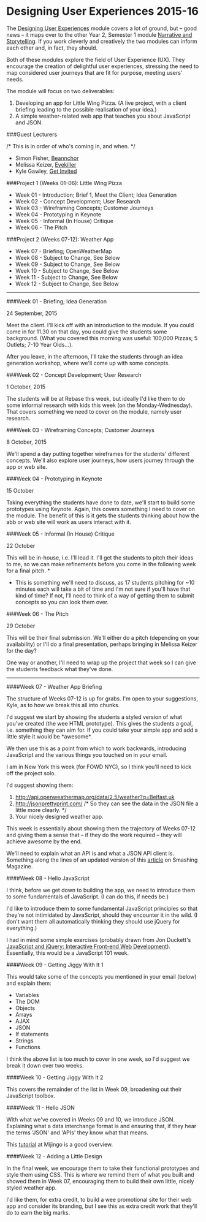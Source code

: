 Designing User Experiences 2015-16
==================================

The [Designing User Experiences](http://ixdbelfast.org/curriculum/0002/01/01/designing-user-experiences.html) module covers a lot of ground, but – good news – it maps over to the other Year 2, Semester 1 module [Narrative and Storytelling](http://ixdbelfast.org/curriculum/0002/01/02/narrative-and-storytelling.html). If you work cleverly and creatively the two modules can inform each other and, in fact, they should.

Both of these modules explore the field of User Experience (UX). They encourage the creation of delightful user experiences, stressing the need to map considered user journeys that are fit for purpose, meeting users' needs.

The module will focus on two deliverables:

1. Developing an app for Little Wing Pizza. (A live project, with a client briefing leading to the possible realisation of your idea.)
2. A simple weather-related web app that teaches you about JavaScript and JSON.


###Guest Lecturers

/* This is in order of who's coming in, and when. */

+ Simon Fisher, [Beannchor](http://www.beannchorcareers.com)
+ Melissa Keizer, [Eyekiller](https://www.eyekiller.com)
+ Kyle Gawley, [Get Invited](https://getinvited.to)


###Project 1 (Weeks 01-06): Little Wing Pizza

+ Week 01 - Introduction; Brief 1, Meet the Client; Idea Generation
+ Week 02 - Concept Development; User Research <!-- Rebase -->
+ Week 03 - Wireframing Concepts; Customer Journeys
+ Week 04 - Prototyping in Keynote
+ Week 05 - Informal (In House) Critique
+ Week 06 - The Pitch


###Project 2 (Weeks 07-12): Weather App

+ Week 07 - Briefing; OpenWeatherMap
+ Week 08 - Subject to Change, See Below
+ Week 09 - Subject to Change, See Below
+ Week 10 - Subject to Change, See Below
+ Week 11 - Subject to Change, See Below
+ Week 12 - Subject to Change, See Below


----


###Week 01 - Briefing; Idea Generation

24 September, 2015

Meet the client. I'll kick off with an introduction to the module. If you could come in for 11.30 on that day, you could give the students some background. (What you covered this morning was useful: 100,000 Pizzas; 5 Outlets; 7-10 Year Olds…).

After you leave, in the afternoon, I'll take the students through an idea generation workshop, where we'll come up with some concepts.

<!--

Ideas:

+ MVP
  1. Get Invited, Quick'n'Dirty Prototype
  2. Test Early, Test Often
  3. Running Smoke Tests (Is there any interest in your idea?)
+ In Your Customers' Shoes
  1. Designing Your Customer
  2. Personas
  3. What are your customers' needs?
  4. Where will you reach them?
  5. Are they paying? If so, how much?

-->


###Week 02 - Concept Development; User Research

1 October, 2015

The students will be at Rebase this week, but ideally I'd like them to do some informal research with kids this week (on the Monday-Wednesday). That covers something we need to cover on the module, namely user research.

<!--

Ideas:

+ Just Enough Research
+ Structuring Questionnaires
+ Interpreting User Feedback

-->


###Week 03 - Wireframing Concepts; Customer Journeys

8 October, 2015

We'll spend a day putting together wireframes for the students' different concepts. We'll also explore user journeys, how users journey through the app or web site.


###Week 04 - Prototyping in Keynote

15 October

Taking everything the students have done to date, we'll start to build some prototypes using Keynote. Again, this covers something I need to cover on the module. The benefit of this is it gets the students thinking about how the abb or web site will work as users interact with it.


###Week 05 - Informal (In House) Critique

22 October

This will be in-house, i.e. I'll lead it. I'll get the students to pitch their ideas to me, so we can make refinements before you come in the following week for a final pitch. *

* This is something we'll need to discuss, as 17 students pitching for ~10 minutes each will take a bit of time and I'm not sure if you'll have that kind of time? If not, I'll need to think of a way of getting them to submit concepts so you can look them over.


###Week 06 - The Pitch

29 October

This will be their final submission. We'll either do a pitch (depending on your availability) or I'll do a final presentation, perhaps bringing in Melissa Keizer for the day?

One way or another, I'll need to wrap up the project that week so I can give the students feedback what they've done.


----


####Week 07 - Weather App Briefing

The structure of Weeks 07-12 is up for grabs. I'm open to your suggestions, Kyle, as to how we break this all into chunks.

I'd suggest we start by showing the students a styled version of what you've created (the wee HTML prototype). This gives the students a goal, i.e. something they can aim for. If you could take your simple app and add a little style it would be \*awesome\*.

We then use this as a point from which to work backwards, introducing JavaScript and the various things you touched on in your email.

I am in New York this week (for FOWD NYC), so I think you'll need to kick off the project solo.

I'd suggest showing them:

1. http://api.openweathermap.org/data/2.5/weather?q=Belfast,uk
2. http://jsonprettyprint.com/ /* So they can see the data in the JSON file a little more clearly. */
3. Your nicely designed weather app.

This week is essentially about showing them the trajectory of Weeks 07-12 and giving them a sense that – if they do the work required – they will achieve awesome by the end.

We'll need to explain what an API is and what a JSON API client is. Something along the lines of an updated version of this [article](http://www.smashingmagazine.com/2012/02/beginners-guide-jquery-based-json-api-clients/) on Smashing Magazine.


####Week 08 - Hello JavaScript

I think, before we get down to building the app, we need to introduce them to some fundamentals of JavaScript. (I can do this, if needs be.)

I'd like to introduce them to some fundamental JavaScript principles so that they're not intimidated by JavaScript, should they encounter it in the wild. (I don't want them all automatically thinking they should use jQuery for everything.)

I had in mind some simple exercises (probably drawn from Jon Duckett's [JavaScript and jQuery: Interactive Front-end Web Development](http://www.amazon.co.uk/exec/obidos/ASIN/1118531647/monographic-21)). Essentially, this would be a JavaScript 101 week.


####Week 09 - Getting Jiggy With It 1

This would take some of the concepts you mentioned in your email (below) and explain them:

+ Variables 
+ The DOM
+ Objects
+ Arrays
+ AJAX
+ JSON
+ If statements
+ Strings
+ Functions

I think the above list is too much to cover in one week, so I'd suggest we break it down over two weeks.


####Week 10 - Getting Jiggy With It 2

This covers the remainder of the list in Week 09, broadening out their JavaScript toolbox.


####Week 11 - Hello JSON

With what we've covered in Weeks 09 and 10, we introduce JSON. Explaining what a data interchange format is and ensuring that, if they hear the terms 'JSON' and 'APIs' they know what that means.

This [tutorial](https://mijingo.com/lessons/what-is-json/) at Mijingo is a good overview.


####Week 12 - Adding a Little Design

In the final week, we encourage them to take their functional prototypes and style them using CSS. This is where we remind them of what you built and showed them in Week 07, encouraging them to build their own little, nicely styled weather app.

I'd like them, for extra credit, to build a wee promotional site for their web app and consider its branding, but I see this as extra credit work that they'll do to earn the big marks.
